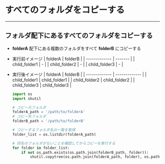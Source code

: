 # すべてのフォルダをコピーする

---

## フォルダ配下にあるすべてのフォルダをコピーする

* **folderA** 配下にある複数のフォルダをすべて **folderB** にコピーする
* 実行前イメージ
  | folderA       | folderB |
  | ------------- | ------- |
  | child_folder1 | -       |
  | child_folder2 | -       |
  | child_folder3 | -       |
* 実行後イメージ
  | folderA       | folderB       |
  | ------------- | ------------- |
  | child_folder1 | child_folder1 |
  | child_folder2 | child_folder2 |
  | child_folder3 | child_folder3 |

  ```python
  import os
  import shutil

  # コピー元フォルダ
  folderA_path = '/path/to/folderA'
  # コピー先フォルダ
  folderB_path = '/path/to/folderB'

  # コピーするフォルダ名の一覧を取得
  folder_list = os.listdir(folderA_path)

  # 同名のフォルダがないことを確認してからコピーを実行する
  for folder in folder_list:
      if not os.path.exists(os.path.join(folderB_path, folder)):
          shutil.copytree(os.path.join(folderA_path, folder), os.path.join(folderB_path, folder))
  ```